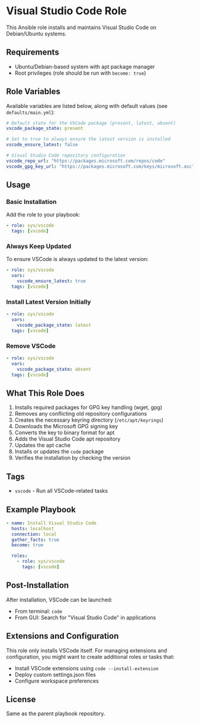# Visual Studio Code Role

This Ansible role installs and maintains Visual Studio Code on Debian/Ubuntu systems.

## Requirements

- Ubuntu/Debian-based system with apt package manager
- Root privileges (role should be run with `become: true`)

## Role Variables

Available variables are listed below, along with default values (see `defaults/main.yml`):

```yaml
# Default state for the VSCode package (present, latest, absent)
vscode_package_state: present

# Set to true to always ensure the latest version is installed
vscode_ensure_latest: false

# Visual Studio Code repository configuration
vscode_repo_url: "https://packages.microsoft.com/repos/code"
vscode_gpg_key_url: "https://packages.microsoft.com/keys/microsoft.asc"
```

## Usage

### Basic Installation

Add the role to your playbook:

```yaml
- role: sys/vscode
  tags: [vscode]
```

### Always Keep Updated

To ensure VSCode is always updated to the latest version:

```yaml
- role: sys/vscode
  vars:
    vscode_ensure_latest: true
  tags: [vscode]
```

### Install Latest Version Initially

```yaml
- role: sys/vscode
  vars:
    vscode_package_state: latest
  tags: [vscode]
```

### Remove VSCode

```yaml
- role: sys/vscode
  vars:
    vscode_package_state: absent
  tags: [vscode]
```

## What This Role Does

1. Installs required packages for GPG key handling (wget, gpg)
2. Removes any conflicting old repository configurations
3. Creates the necessary keyring directory (`/etc/apt/keyrings`)
4. Downloads the Microsoft GPG signing key
5. Converts the key to binary format for apt
6. Adds the Visual Studio Code apt repository
7. Updates the apt cache
8. Installs or updates the `code` package
9. Verifies the installation by checking the version

## Tags

- `vscode` - Run all VSCode-related tasks

## Example Playbook

```yaml
- name: Install Visual Studio Code
  hosts: localhost
  connection: local
  gather_facts: true
  become: true

  roles:
    - role: sys/vscode
      tags: [vscode]
```

## Post-Installation

After installation, VSCode can be launched:
- From terminal: `code`
- From GUI: Search for "Visual Studio Code" in applications

## Extensions and Configuration

This role only installs VSCode itself. For managing extensions and configuration, you might want to create additional roles or tasks that:
- Install VSCode extensions using `code --install-extension`
- Deploy custom settings.json files
- Configure workspace preferences

## License

Same as the parent playbook repository.
